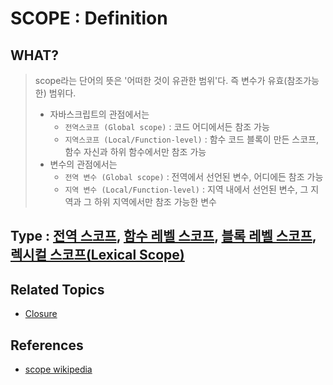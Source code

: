 # SCOPE : Definition

## WHAT?

> scope라는 단어의 뜻은 '어떠한 것이 유관한 범위'다. 즉 변수가 유효(참조가능한) 범위다.
>
> - 자바스크립트의 관점에서는
>   - `전역스코프 (Global scope)` : 코드 어디에서든 참조 가능
>   - `지역스코프 (Local/Function-level)` : 함수 코드 블록이 만든 스코프, 함수 자신과 하위 함수에서만 참조 가능
> - 변수의 관점에서는
>   - `전역 변수 (Global scope)` : 전역에서 선언된 변수, 어디에든 참조 가능
>   - `지역 변수 (Local/Function-level)` : 지역 내에서 선언된 변수, 그 지역과 그 하위 지역에서만 참조 가능한 변수

## Type : [전역 스코프](), [함수 레벨 스코프](), [블록 레벨 스코프](), [렉시컬 스코프(Lexical Scope)]()

## Related Topics

- [Closure]()

## References

- [scope wikipedia](<https://en.wikipedia.org/wiki/Scope_(computer_science)>)
